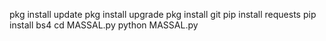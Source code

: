 pkg install update 
pkg install upgrade 
pkg install git 
pip install requests 
pip install bs4 
cd MASSAL.py
python MASSAL.py 
